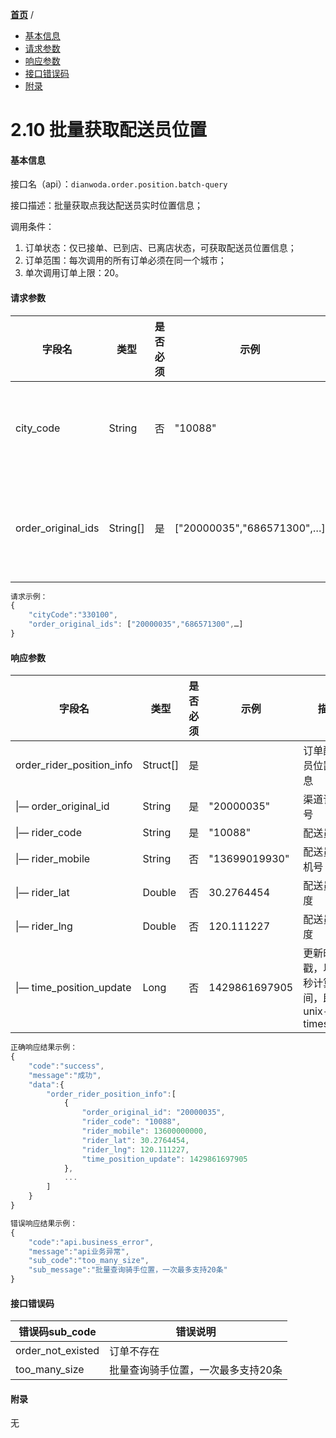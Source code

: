[**首页**](https://open.dianwoda.com/) /


- <a href="#基本信息">基本信息</a>
- <a href="#请求参数">请求参数</a>
- <a href="#响应参数">响应参数</a>
- <a href="#接口错误码">接口错误码</a>
- <a href="#附录">附录</a>


# 2.10 批量获取配送员位置

#### 基本信息

接口名（api）：`dianwoda.order.position.batch-query`

接口描述：批量获取点我达配送员实时位置信息；

调用条件：

1. 订单状态：仅已接单、已到店、已离店状态，可获取配送员位置信息；
2. 订单范围：每次调用的所有订单必须在同一个城市；
3. 单次调用订单上限：20。


#### 请求参数
字段名 | 类型 | 是否必须 | 示例 | 描述
---|---|---|---|---
city\_code|String|否|"10088"|详见附件-行政区划代码
order\_original\_ids|String[]|是|["20000035","686571300",…]|商户订单编号，最多20个

```javascript
请求示例：
{
	"cityCode":"330100",
	"order_original_ids": ["20000035","686571300",…]
}
```

#### 响应参数
字段名 | 类型 | 是否必须 | 示例 | 描述
---|---|---|---|---
order_rider_position_info|Struct[]| 是 ||订单配送员位置信息
&#124;— order\_original\_id|String|是|"20000035"|渠道订单号
&#124;— rider\_code|String|是|"10088"|配送员id
&#124;— rider\_mobile|String|否|"13699019930"|配送员手机号
&#124;— rider\_lat|Double|否|30.2764454|配送员纬度
&#124;— rider\_lng|Double|否|120.111227|配送员经度
&#124;— time\_position\_update|Long|否|1429861697905|更新时间戳，以毫秒计算时间，即unix-timestamp

```javascript
正确响应结果示例：
{
	"code":"success",
	"message":"成功",
	"data":{
		"order_rider_position_info":[
			{
				"order_original_id": "20000035",
				"rider_code": "10088",
				"rider_mobile": 13600000000,
				"rider_lat": 30.2764454,
				"rider_lng": 120.111227,
				"time_position_update": 1429861697905
			},
			...
		]
	}
}
```

```javascript
错误响应结果示例：
{
	"code":"api.business_error",
	"message":"api业务异常",
	"sub_code":"too_many_size",
	"sub_message":"批量查询骑手位置，一次最多支持20条"
}
```


#### 接口错误码
错误码sub_code | 错误说明
---|---|
order\_not\_existed|订单不存在
too\_many\_size|批量查询骑手位置，一次最多支持20条

#### 附录
无

